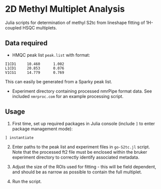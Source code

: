 # 2D Methyl Multiplet Analysis

Julia scripts for determination of methyl S2tc from lineshape fitting of 1H-coupled HSQC multiplets.

## Data required

* HMQC peak list `peak.list` with format:
```
I1CD1     10.460      1.002 
L1CD1     20.853      0.076 
V1CG1     14.779      0.769 
```

This can easily be generated from a Sparky peak list.

* Experiment directory containing processed nmrPipe format data. See included `nmrproc.com` for an example processing script.

## Usage

1. First time, set up required packages in Julia console (include `]` to enter package management mode):
```julia
] instantiate
```

2. Enter paths to the peak list and experiment files in `go-S2tc.jl` script. Note that the processed ft2 file must be enclosed within the bruker experiment directory to correctly identify associated metadata.

3. Adjust the size of the ROIs used for fitting - this will be field dependent, and should be as narrow as possible to contain the full multiplet.

4. Run the script.
